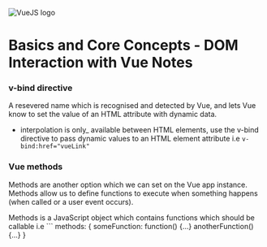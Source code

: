 ![VueJS logo](https://cdn.iconscout.com/icon/free/png-256/vue-282497.png)

# Basics and Core Concepts - DOM Interaction with Vue Notes

### v-bind directive
A resevered name which is recognised and detected by Vue, and lets Vue know to set the value of an HTML attribute with dynamic data.

- interpolation is only_ available between HTML elements, use the v-bind directive to pass dynamic values to an HTML element attribute i.e `v-bind:href="vueLink"` 

### Vue methods
Methods are another option which we can set on the Vue app instance. Methods allow us to define functions to execute when something happens (when called or a user event occurs).

Methods is a JavaScript object which contains functions which should be callable i.e ```
methods: {
    someFunction: function() {...}
    anotherFunction() {...}
}
```

